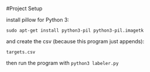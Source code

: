 #Project Setup

install pillow for Python 3:

`sudo apt-get install python3-pil python3-pil.imagetk`

and create the csv (because this program just appends):

`targets.csv`

then run the program with `python3 labeler.py`
